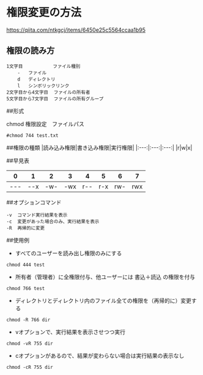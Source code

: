 # 権限変更の方法
https://qiita.com/ntkgcj/items/6450e25c5564ccaa1b95

## 権限の読み方
```
1文字目           ファイル種別
    -   ファイル
    d   ディレクトリ
    l   シンボリックリンク
2文字目から4文字目  ファイルの所有者
5文字目から7文字目  ファイルの所有グループ
```


##形式

chmod 権限設定　ファイルパス
```
#chmod 744 test.txt
```

##権限の種類
|読み込み権限|書き込み権限|実行権限|
|:---:|:---:|:---:|
|r|w|x|

##早見表

|0|1|2|3|4|5|6|7|
|:---:|:---:|:---:|:---:|:---:|:---:|:---:|:---:|
|---|--x|-w-|-wx|r--|r-x|rw-|rwx|

##オプションコマンド
```
-v  コマンド実行結果を表示
-c  変更があった場合のみ、実行結果を表示
-R  再帰的に変更
```

##使用例

- すべてのユーザーを読み出し権限のみにする
```
chmod 444 test
```
- 所有者（管理者）に全権限付与、他ユーザーには 書込＋読込 の権限を付与
```
chmod 766 test
```
- ディレクトリとディレクトリ内のファイル全ての権限を（再帰的に）変更する
```
chmod -R 766 dir
```
- vオプションで、実行結果を表示させつつ実行
```
chmod -vR 755 dir
```
- cオプションがあるので、結果が変わらない場合は実行結果の表示なし
```
chmod -cR 755 dir
```
